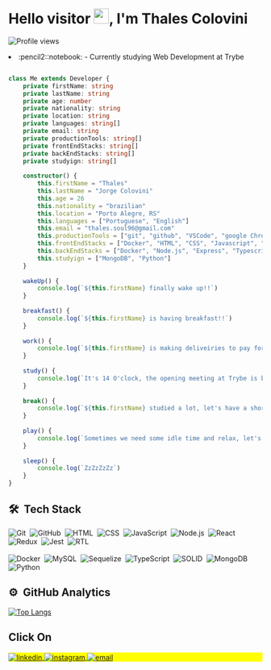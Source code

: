 <h1 align="left">Hello visitor <img src="https://raw.githubusercontent.com/kaueMarques/kaueMarques/master/hi.gif" height="30px">, I'm Thales Colovini</h1>
<p align="left"> <img src="https://komarev.com/ghpvc/?username=ThalesJC&color=yellow" alt="Profile views" /> </p>

<li>:pencil2::notebook: - Currently studying Web Development at Trybe</li>

```Typescript

class Me extends Developer {
    private firstName: string
    private lastName: string
    private age: number
    private nationality: string
    private location: string
    private languages: string[]
    private email: string
    private productionTools: string[]
    private frontEndStacks: string[]
    private backEndStacks: string[]
    private studyign: string[]
    
    constructor() {
        this.firstName = "Thales"
        this.lastName = "Jorge Colovini"
        this.age = 26
        this.nationality = "brazilian"
        this.location = "Porto Alegre, RS"
        this.languages = ["Portuguese", "English"]
        this.email = "thales.soul96@gmail.com"
        this.productionTools = ["git", "github", "VSCode", "google Chrome", "Insomnia", "workbench"]
        this.frontEndStacks = ["Docker", "HTML", "CSS", "Javascript", "React.js", "Redux", "Jest", "React testing library"]
        this.backEndStacks = ["Docker", "Node.js", "Express", "Typescript", "MySQL", "Sequelize", "S.O.L.I.D"]
        this.studyign = ["MongoDB", "Python"]
    }
    
    wakeUp() {
        console.log(`${this.firstName} finally wake up!!`)
    }
    
    breakfast() {
        console.log(`${this.firstName} is having breakfast!!`)
    }
    
    work() {
        console.log(`${this.firstName} is making deliveiries to pay for the studies!!`)
    }
    
    study() {
        console.log(`It's 14 O'clock, the opening meeting at Trybe is begin, (focus mode on)!!`)
    }
    
    break() {
        console.log(`${this.firstName} studied a lot, let's have a short break!!!`)
    }
    
    play() {
        console.log(`Sometimes we need some idle time and relax, let's play a video game!`)
    }
    
    sleep() {
        console.log(`ZzZzZzZz`)
    }
}

```

## 🛠 &nbsp;Tech Stack

![Git](https://img.shields.io/badge/-Git-05122A?style=flat&logo=git)&nbsp;
![GitHub](https://img.shields.io/badge/-GitHub-05122A?style=flat&logo=github)&nbsp;
![HTML](https://img.shields.io/badge/-HTML-05122A?style=flat&logo=HTML5)&nbsp;
![CSS](https://img.shields.io/badge/-CSS-05122A?style=flat&logo=CSS3&logoColor=1572B6)&nbsp;
![JavaScript](https://img.shields.io/badge/-JavaScript-05122A?style=flat&logo=javascript)&nbsp;
![Node.js](https://img.shields.io/badge/-Node.js-05122A?style=flat&logo=node.js)&nbsp;
![React](https://img.shields.io/badge/-React-05122A?style=flat&logo=react)&nbsp;
![Redux](https://img.shields.io/badge/-Redux-05122A?style=flat&logo=redux)&nbsp;
![Jest](https://img.shields.io/badge/-jest-05122A?style=flat&logo=jest)&nbsp;
![RTL](https://img.shields.io/badge/-RTL(React%20Testing%20Library)-05122A?style=flat&logo=testing-library)&nbsp; <br><br>
![Docker](https://img.shields.io/badge/-Docker-05122A?style=flat&logo=docker)&nbsp;
![MySQL](https://img.shields.io/badge/-MySQL-05122A?style=flat&logo=mysql)&nbsp;
![Sequelize](https://img.shields.io/badge/-Sequelize-05122A?style=flat&logo=sequelize)&nbsp;
![TypeScript](https://img.shields.io/badge/-TypeScript-05122A?style=flat&logo=typescript)&nbsp;
![SOLID](https://img.shields.io/badge/-S.O.L.I.D-05122A?style=flat&logo=solid)&nbsp;
![MongoDB](https://img.shields.io/badge/-MongoDB-05122A?style=flat&logo=mongodb)&nbsp;
![Python](https://img.shields.io/badge/-Python-05122A?style=flat&logo=python)&nbsp;



## ⚙️ &nbsp;GitHub Analytics
[![Top Langs](https://github-readme-stats.vercel.app/api/top-langs/?username=ThalesJC)](https://github.com/anuraghazra/github-readme-stats)

## Click On
<p align="left" style="background:yellow">
<a href="https://www.linkedin.com/in/thalesjcolovini/" target="_blank">
  <img align="center" src="https://img.shields.io/badge/-MyLinkedIn-05122A?style=flat&logo=linkedin" alt="linkedin"/>
</a>
<a href="https://instagram.com/maykbrito" target="_blank">
 <img align="center" src="https://img.shields.io/badge/-MyInstagram-05122A?style=flat&logo=instagram" alt="instagram"/>
</a>
<a href="https://github.com/ThalesJC" target="_blank">
 <img align="center" src="https://img.shields.io/badge/-thales.soul96@gmail.com-05122A?style=flat&logo=gmail" alt="email"/>
</a>
</p>
